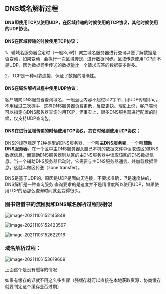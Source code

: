 ## DNS域名解析过程

#### DNS即使用TCP又使用UDP，在区域传输的时候使用的TCP协议，其他时候使用的UDP协议。

#### DNS在区域传输的时候使用TCP协议：

1、辅域名服务器会定时（一般3小时）向主域名服务器进行查询以便了解数据是否变动，如果变动，会执行一次区域传送，进行数据同步。区域传送使用TCP而不是UDP，因为数据同步传送的数据量比一个请求应答的数据要多得多。

2、TCP是一种可靠连接，保证了数据的准确性。

#### DNS在域名解析过程中使用UDP协议：

客户端向DNS服务器查询域名，一般返回内容不超过512字节，用UDP传输即可。不用经过三次握手，这样DNS服务器负载更低，反应更快。理论上说，客户端也可以指定向DNS服务器查询时用TCP，但事实上，很多DNS服务器进行配置的时候，仅支持UDP查询包。

#### DNS在进行区域传输的时候使用TCP协议，其它时候则使用UDP协议； 

​    DNS的规范规定了2种类型的DNS服务器，一个叫**主DNS服务器**，一个叫**辅助DNS服务器**。在一个区中主DNS服务器从自己本机的数据文件中读取该区的DNS数据信息，而辅助DNS服务器则从区的主DNS服务器中读取该区的DNS数据信息。当一个辅助DNS服务器启动时，它需要与主DNS服务器通信，并加载数据信息，这就叫做区传送（zone transfer）。 

DNS是基于UDP的，原因是UDP是面向无连接，不要求准确，但是速度快的，DNS解析是一种查询服务 查询要求的是速度并不是精准度所以使用UDP，如果使用TCP的话那么查询时间就会变得很久。

### 图书馆借书的流程就和DNS域名解析过程很相似

![image-20211106152145848](C:\Users\11791\AppData\Roaming\Typora\typora-user-images\image-20211106152145848.png)





![image-20211106152423567](C:\Users\11791\AppData\Roaming\Typora\typora-user-images\image-20211106152423567.png)



![image-20211106152622916](C:\Users\11791\AppData\Roaming\Typora\typora-user-images\image-20211106152622916.png)

### 域名解析过程：

![image-20211106153619609](C:\Users\11791\AppData\Roaming\Typora\typora-user-images\image-20211106153619609.png)

上面这个是没有缓存的情况

如果有缓存的话就不用这么多步骤（强缓存就可以直接在本地获取资源，协商缓存就要判定这个缓存是否过期）